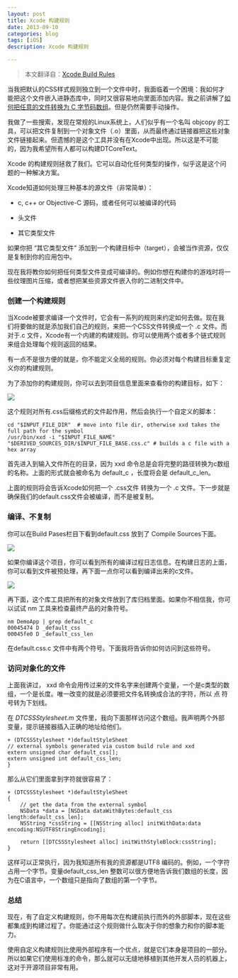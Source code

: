 ```yaml
---
layout: post
title: Xcode 构建规则
date: 2013-09-10
categories: blog
tags: [iOS]
description: Xcode 构建规则

---
```


> 本文翻译自：[Xcode Build Rules][1]

当我把默认的CSS样式规则独立到一个文件中时，我面临着一个困境：我如何才能把这个文件嵌入进静态库中，同时又很容易地向里面添加内容。我之前讲解了[如何把任意的文件转换为 C 字节码数组][2]。但是仍然需要手动操作。

我做了一些搜索，发现在常规的Linux系统上，人们似乎有一个名叫 objcopy 的工具，可以把文件复制到一个对象文件（.o）里面，从而最终通过链接器把这些对象文件链接起来。但遗憾的是这个工具并没有在Xcode中出现。所以这是不可能的，因为我希望所有人都可以构建DTCoreText。

Xcode 的构建规则拯救了我们。它可以自动化任何类型的操作，似乎这是这个问题的一种解决方案。

Xcode知道如何处理三种基本的源文件（非常简单）：

*   c, c++ or Objective-C 源码，或者任何可以被编译的代码

*   头文件

*   其它类型文件

如果你把 “其它类型文件” 添加到一个构建目标中（target），会被当作资源，仅仅是复制到你的应用包中。

现在我将教你如何把任何类型文件变成可编译的。例如你想在构建你的游戏时将一些纹理图片压缩，或者想把某些资源文件嵌入你的二进制文件中。

### 创建一个构建规则

当Xcode被要求编译一个文件时，它会有一系列的规则来约定如何去做。现在我们将要做的就是添加我们自己的规则，来把一个CSS文件转换成一个 .c 文件。而对于.c 文件，Xcode有一个内建的构建规则。你可以使用两个或者多个链式规则来组合处理每个规则返回的结果。

有一点不是很方便的就是，你不能定义全局的规则。你必须对每个构建目标重复定义你的构建规则。

为了添加你的构建规则，你可以去到项目信息里面来查看你的构建目标，如下：

![][3]

这个规则对所有.css后缀格式的文件起作用，然后会执行一个自定义的脚本：

    cd "$INPUT_FILE_DIR"  # move into file dir, otherwise xxd takes the full path for the symbol
    /usr/bin/xxd -i "$INPUT_FILE_NAME" "$DERIVED_SOURCES_DIR/$INPUT_FILE_BASE.css.c" # builds a c file with a hex array
    

首先进入到输入文件所在的目录，因为 xxd 命令总是会将完整的路径转换为c数组的名称。上面的形式就会被命名为 default_c ，长度将会是 default_c_len。

上面的规则将会告诉Xcode如何把一个 .css文件 转换为一个 .c 文件。下一步就是确保我们的default.css文件会被编译，而不是被复制。

### 编译、不复制

你可以在Build Pases栏目下看到default.css 放到了 Compile Sources下面。

![][4]

如果你编译这个项目，你可以看到所有的编译过程日志信息。在构建日志的上面，你可以看到文件被预处理，再下面一点你可以看到编译出来的c文件。

![][5]

再下面，这个库工具把所有的对象文件放到了库归档里面。如果你不相信我，你可以试试 nm 工具来检查最终产品的对象符号。

    nm DemoApp | grep default_c
    00045474 D _default_css
    00045fe0 D _default_css_len

在default.css.c 文件中有两个符号。下面我将告诉你如何访问到这些符号。

 ### 访问对象化的文件

上面我讲过， xxd 命令会用传过来的文件名字来创建两个变量，一个是c类型的数组，一个是长度。唯一改变的就是必须要把文件名转换成合法的字符，所以 点 符号转为下划线。

在 *DTCSSStylesheet.m* 文件里，我向下面那样访问这个数组。我声明两个外部变量，提示链接器插入正确的地址给他们。

    + (DTCSSStylesheet *)defaultStyleSheet
    // external symbols generated via custom build rule and xxd
    extern unsigned char default_css[];
    extern unsigned int default_css_len;
    }

那么从它们里面拿到字符就很容易了：

    + (DTCSSStylesheet *)defaultStyleSheet
    {
        // get the data from the external symbol
        NSData *data = [NSData dataWithBytes:default_css length:default_css_len];
        NSString *cssString = [[NSString alloc] initWithData:data encoding:NSUTF8StringEncoding];
 
        return [[DTCSSStylesheet alloc] initWithStyleBlock:cssString];
    }

这样可以正常执行，因为我知道所有我的资源都是UTF8 编码的。例如，一个字符占用一个字节。变量default_css_len 整数可以很方便地告诉我们数组的长度，因为在C语言中，一个数组只是指向了数组的第一个字节。

### 总结

现在，有了自定义构建规则，你不用每次在构建前执行而外的外部脚本，现在这些都集成到构建过程了。你能通过这个规则做什么取决于你的想象力和你的脚本能力。

使用自定义构建规则比使用外部程序有一个优点，就是它们本身是项目的一部分。所以如果它们使用标准的命令，那么就可以无缝地移植到其他开发人员的机器上，这对于开源项目非常有用。

 [1]: http://www.cocoanetics.com/2012/02/xcode-build-rules/
 [2]: http://www.cocoanetics.com/2010/10/embedding-binary-resources/
 [3]: http://images.cnitblog.com/blog2015/406864/201503/252037186304099.png
 [4]: http://images.cnitblog.com/blog2015/406864/201503/252048589118405.png
 [5]: http://images.cnitblog.com/blog2015/406864/201503/252051013026996.png